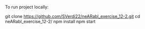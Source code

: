 To run project locally:

git clone https://github.com/SVerdi22/neARabl_exercise_12-2.git
cd neARabl_exercise_12-2/
npm install
npm start
